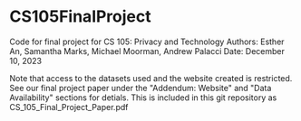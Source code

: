 # CS105FinalProject

Code for final project for CS 105: Privacy and Technology
Authors: Esther An, Samantha Marks, Michael Moorman, Andrew Palacci
Date: December 10, 2023

Note that access to the datasets used and the website created is restricted.  See our final project paper under the "Addendum: Website" and "Data Availability" sections for detials.  This is included in this git repository as CS_105_Final_Project_Paper.pdf